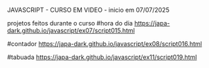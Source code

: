 JAVASCRIPT - CURSO EM VIDEO - inicio em 07/07/2025

projetos feitos durante o curso 
#hora do dia
https://japa-dark.github.io/javascript/ex07/script015.html

#contador
https://japa-dark.github.io/javascript/ex08/script016.html

#tabuada
https://japa-dark.github.io/javascript/ex11/script019.html
